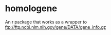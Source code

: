 # homologene
An r package that works as a wrapper to ftp://ftp.ncbi.nlm.nih.gov/gene/DATA/gene_info.gz
